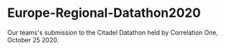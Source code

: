 # Europe-Regional-Datathon2020

Our teams's submission to the Citadel Datathon held by Correlation One, October 25 2020.
